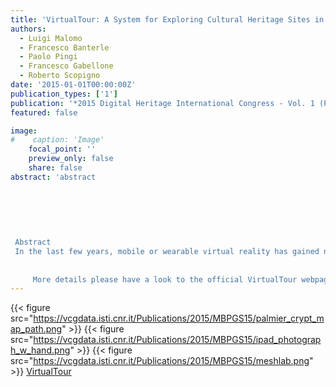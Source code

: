 ```yaml
---
title: 'VirtualTour: A System for Exploring Cultural Heritage Sites in an Immersive Way'
authors:
  - Luigi Malomo
  - Francesco Banterle
  - Paolo Pingi
  - Francesco Gabellone
  - Roberto Scopigno
date: '2015-01-01T00:00:00Z'
publication_types: ['1']
publication: '*2015 Digital Heritage International Congress - Vol. 1 (Proc. of)*'
featured: false

image:
#    caption: 'Image'
    focal_point: ''
    preview_only: false
    share: false
abstract: 'abstract
 	
 	
 	
 
 
 
 Abstract
 In the last few years, mobile or wearable virtual reality has gained new interest amongst the industry and researchers.  The rapid development of new technologies such as high quality head mounted displays, accurate and cheap motion sensors (e.g. accelerometers, gyroscopes, depth cameras, etc.), localization sensors (e.g. GPS, compass, etc.) etc. have led to new opportunities that just a few years ago were not possible to achieve with off-the-shelf components.  This renaissance of virtual reality is happening in both research and practical applications, such as computer games, movies, documentaries, learning, urban planning, etc. In this work we propose a system, VirtualTour, offering virtual exploration of Cultural Heritage (CH) sites on mobile devices based on a natural interaction approach; a few easy to understand (and to be tracked) actions performed by the user in the real world are translated into navigation instructions in the virtual world. To achieve this goal, we have exploited embedded sensors and the fast hardware of modern mobile devices. 
 
 
     More details please have a look to the official VirtualTour webpage.'
---
```

{{< figure src="https://vcgdata.isti.cnr.it/Publications/2015/MBPGS15/palmier_crypt_map_path.png" >}}
{{< figure src="https://vcgdata.isti.cnr.it/Publications/2015/MBPGS15/ipad_photograph_w_hand.png" >}}
{{< figure src="https://vcgdata.isti.cnr.it/Publications/2015/MBPGS15/meshlab.png" >}}
[VirtualTour](https://vcgdata.isti.cnr.it/virtualtour/)


